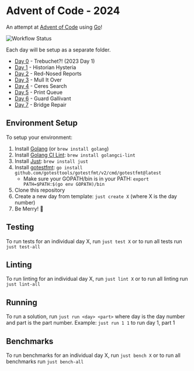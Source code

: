 # Advent of Code - 2024

An attempt at [Advent of Code](https://adventofcode.com/2024) using [Go](https://go.dev)!

![[Workflow Status](https://github.com/shaunburdick/advent-of-code-2024/actions/workflows/golang.yml)](https://github.com/shaunburdick/advent-of-code-2024/actions/workflows/golang.yml/badge.svg)

Each day will be setup as a separate folder.

-   [Day 0](/day-0/) - Trebuchet?! (2023 Day 1)
-   [Day 1](/day-1/) - Historian Hysteria
-   [Day 2](/day-2/) - Red-Nosed Reports
-   [Day 3](/day-3/) - Mull It Over
-   [Day 4](/day-4/) - Ceres Search
-   [Day 5](/day-5/) - Print Queue
-   [Day 6](/day-6/) - Guard Gallivant
-   [Day 7](/day-7/) - Bridge Repair

## Environment Setup

To setup your environment:

1. Install [Golang](https://go.dev/dl/) (or `brew install golang`)
2. Install [Golang CI Lint](https://github.com/golangci/golangci-lint): `brew install golangci-lint`
3. Install [Just](https://github.com/casey/just): `brew install just`
4. Install [gotestfmt](https://github.com/GoTestTools/gotestfmt): `go install github.com/gotesttools/gotestfmt/v2/cmd/gotestfmt@latest`
    - Make sure your GOPATH/bin is in your PATH: `export PATH=$PATH:$(go env GOPATH)/bin`
5. Clone this repository
6. Create a new day from template: `just create X` (where X is the day number)
7. Be Merry! 🎄

## Testing

To run tests for an individual day X, run `just test X` or to run all tests run `just test-all`

## Linting

To run linting for an individual day X, run `just lint X` or to run all linting run `just lint-all`

## Running

To run a solution, run `just run <day> <part>` where day is the day number and part is the part number. Example: `just run 1 1` to run day 1, part 1

## Benchmarks

To run benchmarks for an individual day X, run `just bench X` or to run all benchmarks run `just bench-all`
